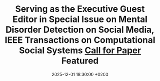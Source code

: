 ---
title: >-
   Serving as the Executive Guest Editor in Special Issue on Mental Disorder Detection on Social Media, IEEE Transactions on Computational Social Systems
    <a href="https://www.ieeesmc.org/wp-content/uploads/2025/02/CFP_Mental_Disorder_Detection_on_Social_Media.pdf">Call for Paper<i class="fas fa-angle-double-right"></i></a>
    <span class="badge badge-pill badge-info">Featured</span>
date: 2025-12-01 18:30:00 +0200
---